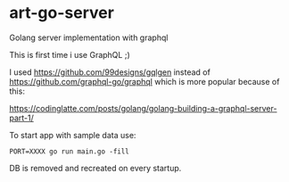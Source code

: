 # art-go-server
Golang server implementation with graphql 

This is first time i use GraphQL ;)

I used https://github.com/99designs/gqlgen instead of https://github.com/graphql-go/graphql which is more popular because of this:

https://codinglatte.com/posts/golang/golang-building-a-graphql-server-part-1/

To start app with sample data use:

``
    PORT=XXXX go run main.go -fill
``

DB is removed and recreated on every startup. 